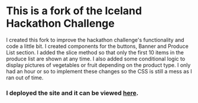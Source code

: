 # This is a fork of the Iceland Hackathon Challenge

I created this fork to improve the hackathon challenge's functionality and code a little bit. I created components for the buttons, Banner and Produce List section. I added the slice method so that only the first 10 items in the produce list are shown at any time. I also added some conditional logic to display pictures of vegetables or fruit depending on the product type. I only had an hour or so to implement these changes so the CSS is still a mess as I ran out of time.

### I deployed the site and it can be viewed [here](https://iceland-hackathon.vercel.app/). 




